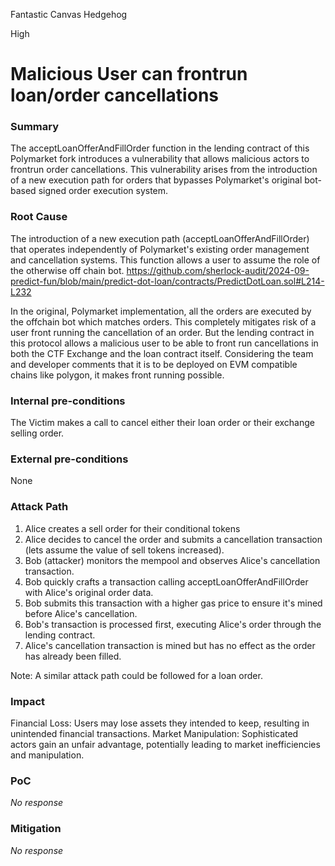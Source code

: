 Fantastic Canvas Hedgehog

High

# Malicious User can frontrun loan/order cancellations

### Summary

The acceptLoanOfferAndFillOrder function in the lending contract of this Polymarket fork introduces a vulnerability that allows malicious actors to frontrun order cancellations. This vulnerability arises from the introduction of a new execution path for orders that bypasses Polymarket's original bot-based signed order execution system.

### Root Cause

The introduction of a new execution path (acceptLoanOfferAndFillOrder) that operates independently of Polymarket's existing order management and cancellation systems. This function allows a user to assume the role of the otherwise off chain bot.
https://github.com/sherlock-audit/2024-09-predict-fun/blob/main/predict-dot-loan/contracts/PredictDotLoan.sol#L214-L232

In the original, Polymarket implementation, all the orders are executed by the offchain bot which matches orders. This completely mitigates risk of a user front running the cancellation of an order.  But the lending contract in this protocol allows a malicious user to be able to front run cancellations in both the CTF Exchange and the loan contract itself. 
Considering the team and developer comments that it is to be deployed on EVM compatible chains like polygon, it makes front running possible.

### Internal pre-conditions

The Victim makes a call to cancel either their loan order or their exchange selling order.

### External pre-conditions

None

### Attack Path

1. Alice creates a sell order for their conditional tokens
2. Alice decides to cancel the order and submits a cancellation transaction (lets assume the value of sell tokens increased).
3. Bob (attacker) monitors the mempool and observes Alice's cancellation transaction.
4. Bob quickly crafts a transaction calling acceptLoanOfferAndFillOrder with Alice's original order data.
5. Bob submits this transaction with a higher gas price to ensure it's mined before Alice's cancellation.
6. Bob's transaction is processed first, executing Alice's order through the lending contract.
7. Alice's cancellation transaction is mined but has no effect as the order has already been filled.

Note: A similar attack path could be followed for a loan order.

### Impact

Financial Loss: Users may lose assets they intended to keep, resulting in unintended financial transactions.
Market Manipulation: Sophisticated actors gain an unfair advantage, potentially leading to market inefficiencies and manipulation.

### PoC

_No response_

### Mitigation

_No response_